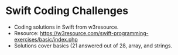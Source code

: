 # Swift Coding Challenges
- Coding solutions in Swift from w3resource. 
- Resource: https://w3resource.com/swift-programming-exercises/basic/index.php 
- Solutions cover basics (21 answered out of 28, array, and strings. 
